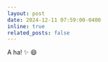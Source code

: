 ```yaml
---
layout: post
date: 2024-12-11 07:59:00-0400
inline: true
related_posts: false
---
```


A ha! :sparkles: :smile:
